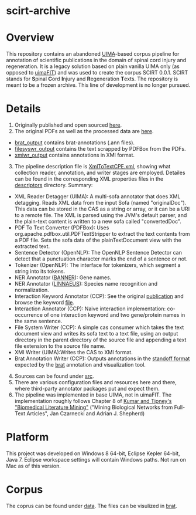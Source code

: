 scirt-archive
=============

# Overview
This repository contains an abandoned [UIMA](https://uima.apache.org/index.html)-based corpus pipeline for annotation of scientific publications in the domain of spinal cord injury and regeneration. It is a legacy solution based on plain vanilla UIMA only (as opposed to [uimaFIT](https://uima.apache.org/uimafit.html)) and was used to create the corpus SCIRT 0.0.1. SCIRT stands for **S**pinal **C**ord **I**njury and **R**egeneration **T**exts. The repository is meant to be a frozen archive. This line of development is no longer pursued.

# Details
1. Originally published and open sourced [here](https://github.com/UCDenver-ccp/scirt-archive).
2. The original PDFs as well as the processed data are [here](data/scir-pdf).
  * [brat_output](data/scir-pdf/brat_output) contains brat-annotations (.ann files).
  * [filesyswr_output](data/scir-pdf/filesyswr_output) contains the text scrapped by PDFBox from the PDFs.
  * [xmiwr_output](data/scir-pdf/xmiwr_output) contains annotations in XMI format.
3. The pipeline description file is [XmlToTextCPE.xml](descriptors/ccp/XmlToTextCPE.xml), showing what collection reader, annotation, and writer stages are employed. Detailes can be found in the corresponding XML properties files in the [descriptors](descriptors) directory. Summary:
  * XML Reader Detagger (UIMA): A multi-sofa annotator that does XML detagging. Reads XML data from the input Sofa (named "originalDoc"). This data can be stored in the CAS as a string or array, or it can be a URI to a remote file. The XML is parsed using the JVM's default parser, and the plain-text content is written to a new sofa called "convertedDoc".
  * PDF To Text Converter (PDFBox): Uses org.apache.pdfbox.util.PDFTextStripper to extract the text contents from a PDF file. Sets the sofa data of the plainTextDocument view with the extracted text.
  * Sentence Detector (OpenNLP): The OpenNLP Sentence Detector can detect that a punctuation character marks the end of a sentence or not.
  * Tokenizer (OpenNLP): The interface for tokenizers, which segment a string into its tokens.
  * NER Annotator ([BANNER](http://banner.sourceforge.net/)): Gene names.
  * NER Annotator ([LINNAEUS](http://linnaeus.sourceforge.net/)): Species name recognition and normalization.
  * Interaction Keyword Annotator (CCP): See the original [publication](https://bmcbioinformatics.biomedcentral.com/articles/10.1186/1471-2105-10-233) and browse the keyword [file](resources/bmc/12859_2009_2963_MOESM1_ESM.txt).
  * Interaction Annotator (CCP): Naive interaction implementation: co-occurrence of one interaction keyword and two gene/protein names in the same sentence.
  * File System Writer (CCP): A simple cas consumer which takes the text document view and writes its sofa text to a text file, using an output directory in the parent directory of the source file and appending a text file extension to the source file name.
  * XMI Writer (UIMA):Writes the CAS to XMI format.
  * Brat Annotation Writer (CCP): Outputs annotations in the [standoff format](http://brat.nlplab.org/standoff.html) expected by the [brat](http://brat.nlplab.org/index.html) annotation and visualization tool.
4. Sources can be found under [src](src).
5. There are various configuration files and resources here and there, where third-party annotator packages put and expect them.
6. The pipeline was implemented in base UIMA, not in uimaFIT. The implementation roughly follows Chapter 8 of [Kumar and Tipney's "Biomedical Literature Mining"](http://www.springer.com/gp/book/9781493907083) ("Mining Biological Networks from Full-Text Articles", Jan Czarnecki and Adrian J. Shepherd)

# Platform
This project was developed on Windows 8 64-bit, Eclipse Kepler 64-bit, Java 7. Eclipse workspace settings will contain Windows paths. Not run on Mac as of this version.

# Corpus
The coprus can be found under [data](data). The files can be visulized in [brat](http://brat.nlplab.org/). 
